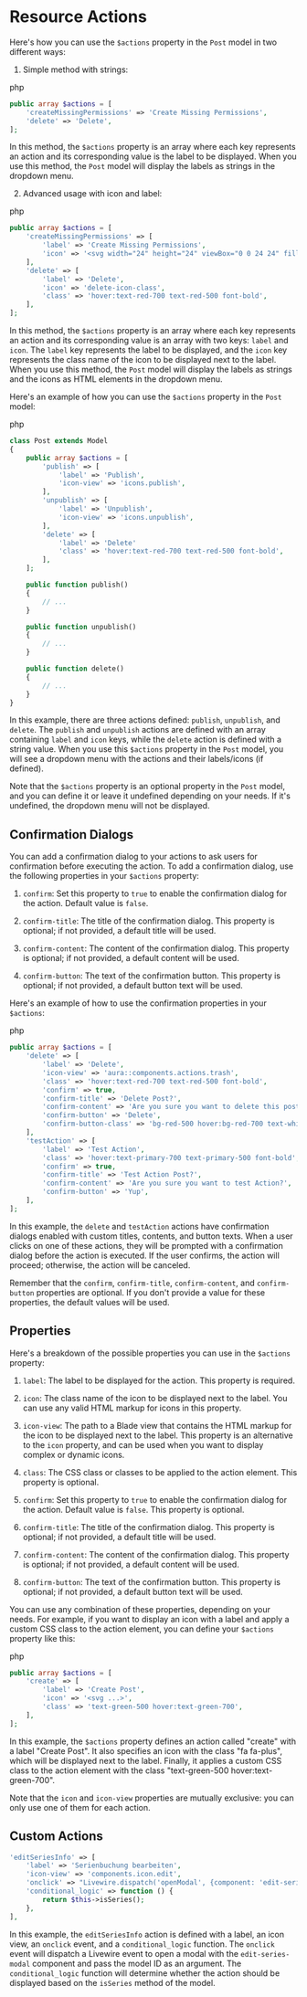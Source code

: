 # Resource Actions

Here's how you can use the `$actions` property in the `Post` model in two different ways:

1.  Simple method with strings:

php

```php
public array $actions = [
    'createMissingPermissions' => 'Create Missing Permissions',
    'delete' => 'Delete',
];
```

In this method, the `$actions` property is an array where each key represents an action and its corresponding value is the label to be displayed. When you use this method, the `Post` model will display the labels as strings in the dropdown menu.

2.  Advanced usage with icon and label:

php

```php
public array $actions = [
    'createMissingPermissions' => [
        'label' => 'Create Missing Permissions',
        'icon' => '<svg width="24" height="24" viewBox="0 0 24 24" fill="none" xmlns="http://www.w3.org/2000/svg"><path d="M3 8L15 8M15 8C15 9.65686 16.3431 11 18 11C19.6569 11 21 9.65685 21 8C21 6.34315 19.6569 5 18 5C16.3431 5 15 6.34315 15 8ZM9 16L21 16M9 16C9 17.6569 7.65685 19 6 19C4.34315 19 3 17.6569 3 16C3 14.3431 4.34315 13 6 13C7.65685 13 9 14.3431 9 16Z" stroke="black" stroke-width="2" stroke-linecap="round" stroke-linejoin="round"/></svg>',
    ],
    'delete' => [
        'label' => 'Delete',
        'icon' => 'delete-icon-class',
        'class' => 'hover:text-red-700 text-red-500 font-bold',
    ],
];
```

In this method, the `$actions` property is an array where each key represents an action and its corresponding value is an array with two keys: `label` and `icon`. The `label` key represents the label to be displayed, and the `icon` key represents the class name of the icon to be displayed next to the label. When you use this method, the `Post` model will display the labels as strings and the icons as HTML elements in the dropdown menu.

Here's an example of how you can use the `$actions` property in the `Post` model:

php

```php
class Post extends Model
{
    public array $actions = [
        'publish' => [
            'label' => 'Publish',
            'icon-view' => 'icons.publish',
        ],
        'unpublish' => [
            'label' => 'Unpublish',
            'icon-view' => 'icons.unpublish',
        ],
        'delete' => [
            'label' => 'Delete'
            'class' => 'hover:text-red-700 text-red-500 font-bold',
        ],
    ];

    public function publish()
    {
        // ...
    }

    public function unpublish()
    {
        // ...
    }

    public function delete()
    {
        // ...
    }
}
```

In this example, there are three actions defined: `publish`, `unpublish`, and `delete`. The `publish` and `unpublish` actions are defined with an array containing `label` and `icon` keys, while the `delete` action is defined with a string value. When you use this `$actions` property in the `Post` model, you will see a dropdown menu with the actions and their labels/icons (if defined).

Note that the `$actions` property is an optional property in the `Post` model, and you can define it or leave it undefined depending on your needs. If it's undefined, the dropdown menu will not be displayed.

## Confirmation Dialogs

You can add a confirmation dialog to your actions to ask users for confirmation before executing the action. To add a confirmation dialog, use the following properties in your `$actions` property:

1.  `confirm`: Set this property to `true` to enable the confirmation dialog for the action. Default value is `false`.
    
2.  `confirm-title`: The title of the confirmation dialog. This property is optional; if not provided, a default title will be used.
    
3.  `confirm-content`: The content of the confirmation dialog. This property is optional; if not provided, a default content will be used.
    
4.  `confirm-button`: The text of the confirmation button. This property is optional; if not provided, a default button text will be used.
    

Here's an example of how to use the confirmation properties in your `$actions`:

php

```php
public array $actions = [
    'delete' => [
        'label' => 'Delete',
        'icon-view' => 'aura::components.actions.trash',
        'class' => 'hover:text-red-700 text-red-500 font-bold',
        'confirm' => true,
        'confirm-title' => 'Delete Post?',
        'confirm-content' => 'Are you sure you want to delete this post?',
        'confirm-button' => 'Delete',
        'confirm-button-class' => 'bg-red-500 hover:bg-red-700 text-white font-bold py-2 px-4 rounded',
    ],
    'testAction' => [
        'label' => 'Test Action',
        'class' => 'hover:text-primary-700 text-primary-500 font-bold',
        'confirm' => true,
        'confirm-title' => 'Test Action Post?',
        'confirm-content' => 'Are you sure you want to test Action?',
        'confirm-button' => 'Yup',
    ],
];
```

In this example, the `delete` and `testAction` actions have confirmation dialogs enabled with custom titles, contents, and button texts. When a user clicks on one of these actions, they will be prompted with a confirmation dialog before the action is executed. If the user confirms, the action will proceed; otherwise, the action will be canceled.

Remember that the `confirm`, `confirm-title`, `confirm-content`, and `confirm-button` properties are optional. If you don't provide a value for these properties, the default values will be used.

## Properties

Here's a breakdown of the possible properties you can use in the `$actions` property:

1.  `label`: The label to be displayed for the action. This property is required.
    
2.  `icon`: The class name of the icon to be displayed next to the label. You can use any valid HTML markup for icons in this property.
    
3.  `icon-view`: The path to a Blade view that contains the HTML markup for the icon to be displayed next to the label. This property is an alternative to the `icon` property, and can be used when you want to display complex or dynamic icons.
    
4.  `class`: The CSS class or classes to be applied to the action element. This property is optional.
    
5.  `confirm`: Set this property to `true` to enable the confirmation dialog for the action. Default value is `false`. This property is optional.
    
6.  `confirm-title`: The title of the confirmation dialog. This property is optional; if not provided, a default title will be used.
    
7.  `confirm-content`: The content of the confirmation dialog. This property is optional; if not provided, a default content will be used.
    
8.  `confirm-button`: The text of the confirmation button. This property is optional; if not provided, a default button text will be used.

You can use any combination of these properties, depending on your needs. For example, if you want to display an icon with a label and apply a custom CSS class to the action element, you can define your `$actions` property like this:

php

```php
public array $actions = [
    'create' => [
        'label' => 'Create Post',
        'icon' => '<svg ...>',
        'class' => 'text-green-500 hover:text-green-700',
    ],
];
```

In this example, the `$actions` property defines an action called "create" with a label "Create Post". It also specifies an icon with the class "fa fa-plus", which will be displayed next to the label. Finally, it applies a custom CSS class to the action element with the class "text-green-500 hover:text-green-700".

Note that the `icon` and `icon-view` properties are mutually exclusive: you can only use one of them for each action.


## Custom Actions

```php
'editSeriesInfo' => [
    'label' => 'Serienbuchung bearbeiten',
    'icon-view' => 'components.icon.edit',
    'onclick' => "Livewire.dispatch('openModal', {component: 'edit-series-modal', arguments: {model: ".$this->id.'}})',
    'conditional_logic' => function () {
        return $this->isSeries();
    },
],
```

In this example, the `editSeriesInfo` action is defined with a label, an icon view, an `onclick` event, and a `conditional_logic` function. The `onclick` event will dispatch a Livewire event to open a modal with the `edit-series-modal` component and pass the model ID as an argument. The `conditional_logic` function will determine whether the action should be displayed based on the `isSeries` method of the model.